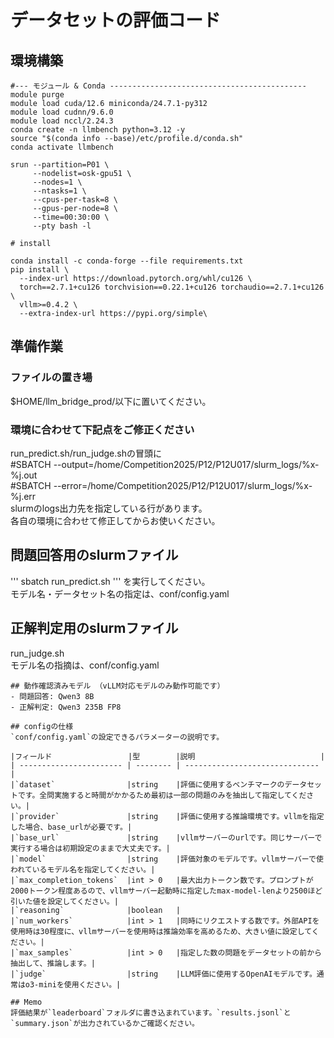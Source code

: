 # データセットの評価コード

## 環境構築
```
#--- モジュール & Conda --------------------------------------------
module purge
module load cuda/12.6 miniconda/24.7.1-py312
module load cudnn/9.6.0  
module load nccl/2.24.3 
conda create -n llmbench python=3.12 -y
source "$(conda info --base)/etc/profile.d/conda.sh"
conda activate llmbench

srun --partition=P01 \
     --nodelist=osk-gpu51 \
     --nodes=1 \
     --ntasks=1 \
     --cpus-per-task=8 \
     --gpus-per-node=8 \
     --time=00:30:00 \
     --pty bash -l
     
# install

conda install -c conda-forge --file requirements.txt
pip install \
  --index-url https://download.pytorch.org/whl/cu126 \
  torch==2.7.1+cu126 torchvision==0.22.1+cu126 torchaudio==2.7.1+cu126 \
  vllm>=0.4.2 \
  --extra-index-url https://pypi.org/simple\
```
## 準備作業
### ファイルの置き場
$HOME/llm_bridge_prod/以下に置いてください。

### 環境に合わせて下記点をご修正ください
run_predict.sh/run_judge.shの冒頭に  
#SBATCH --output=/home/Competition2025/P12/P12U017/slurm_logs/%x-%j.out  
#SBATCH --error=/home/Competition2025/P12/P12U017/slurm_logs/%x-%j.err  
slurmのlogs出力先を指定している行があります。  
各自の環境に合わせて修正してからお使いください。

## 問題回答用のslurmファイル
'''
sbatch run_predict.sh
'''
を実行してください。  
モデル名・データセット名の指定は、conf/config.yaml

## 正解判定用のslurmファイル

run_judge.sh  
モデル名の指摘は、conf/config.yaml
```
## 動作確認済みモデル （vLLM対応モデルのみ動作可能です）
- 問題回答: Qwen3 8B
- 正解判定: Qwen3 235B FP8

## configの仕様
`conf/config.yaml`の設定できるパラメーターの説明です。

|フィールド                 |型        |説明                            |
| ----------------------- | -------- | ------------------------------ |
|`dataset`                |string    |評価に使用するベンチマークのデータセットです。全問実施すると時間がかかるため最初は一部の問題のみを抽出して指定してください。|
|`provider`               |string    |評価に使用する推論環境です。vllmを指定した場合、base_urlが必要です。|
|`base_url`               |string    |vllmサーバーのurlです。同じサーバーで実行する場合は初期設定のままで大丈夫です。|
|`model`                  |string    |評価対象のモデルです。vllmサーバーで使われているモデル名を指定してください。|
|`max_completion_tokens`  |int > 0   |最大出力トークン数です。プロンプトが2000トークン程度あるので、vllmサーバー起動時に指定したmax-model-lenより2500ほど引いた値を設定してください。|
|`reasoning`              |boolean   |
|`num_workers`            |int > 1   |同時にリクエストする数です。外部APIを使用時は30程度に、vllmサーバーを使用時は推論効率を高めるため、大きい値に設定してください。|
|`max_samples`            |int > 0   |指定した数の問題をデータセットの前から抽出して、推論します。|
|`judge`                  |string    |LLM評価に使用するOpenAIモデルです。通常はo3-miniを使用ください。|

## Memo
評価結果が`leaderboard`フォルダに書き込まれています。`results.jsonl`と`summary.json`が出力されているかご確認ください。
